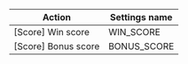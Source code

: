 | Action | Settings name |
|--------|---------------|
| [Score] Win score | WIN_SCORE |
| [Score] Bonus score | BONUS_SCORE |
